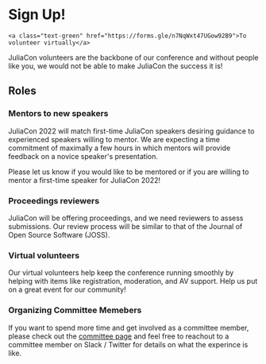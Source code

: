 # Sign Up!

~~~
<a class="text-green" href="https://forms.gle/n7NqWxt47UGow92B9">To volunteer virtually</a>
~~~

JuliaCon volunteers are the backbone of our conference and without people like you, we would not be able to make JuliaCon the success it is!

## Roles

### Mentors to new speakers

JuliaCon 2022 will match first-time JuliaCon speakers desiring guidance to experienced speakers willing to mentor.
We are expecting a time commitment of maximally a few hours in which mentors will provide feedback on a novice speaker's presentation.

Please let us know if you would like to be mentored or if you are willing to mentor a first-time speaker for JuliaCon 2022!

### Proceedings reviewers

JuliaCon will be offering proceedings, and we need reviewers to assess submissions.
Our review process will be similar to that of the Journal of Open Source Software (JOSS).

### Virtual volunteers

Our virtual volunteers help keep the conference running smoothly by helping with items like registration, moderation, and AV support. Help us put on a great event for our community!

### Organizing Committee Memebers

If you want to spend more time and get involved as a committee member, please check out the [committee page](/2022/committee/) and feel free to reachout to a committee member on Slack / Twitter for details on what the experince is like.
